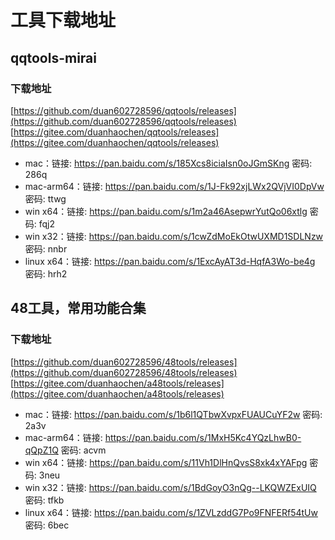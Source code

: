 # 工具下载地址

## qqtools-mirai

### 下载地址
[https://github.com/duan602728596/qqtools/releases](https://github.com/duan602728596/qqtools/releases)   
[https://gitee.com/duanhaochen/qqtools/releases](https://gitee.com/duanhaochen/qqtools/releases)
* mac：链接: https://pan.baidu.com/s/185Xcs8iciaIsn0oJGmSKng  密码: 286q
* mac-arm64：链接: https://pan.baidu.com/s/1J-Fk92xjLWx2QVjVI0DpVw  密码: ttwg
* win x64：链接: https://pan.baidu.com/s/1m2a46AsepwrYutQo06xtlg  密码: fqj2
* win x32：链接: https://pan.baidu.com/s/1cwZdMoEkOtwUXMD1SDLNzw  密码: nnbr
* linux x64：链接: https://pan.baidu.com/s/1ExcAyAT3d-HqfA3Wo-be4g  密码: hrh2

## 48工具，常用功能合集

### 下载地址
[https://github.com/duan602728596/48tools/releases](https://github.com/duan602728596/48tools/releases)   
[https://gitee.com/duanhaochen/a48tools/releases](https://gitee.com/duanhaochen/a48tools/releases)
* mac：链接: https://pan.baidu.com/s/1b6l1QTbwXvpxFUAUCuYF2w  密码: 2a3v
* mac-arm64：链接: https://pan.baidu.com/s/1MxH5Kc4YQzLhwB0-qQpZ1Q  密码: acvm
* win x64：链接: https://pan.baidu.com/s/11Vh1DlHnQvsS8xk4xYAFpg  密码: 3neu
* win x32：链接: https://pan.baidu.com/s/1BdGoyO3nQg--LKQWZExUIQ  密码: tfkb
* linux x64：链接: https://pan.baidu.com/s/1ZVLzddG7Po9FNFERf54tUw  密码: 6bec

